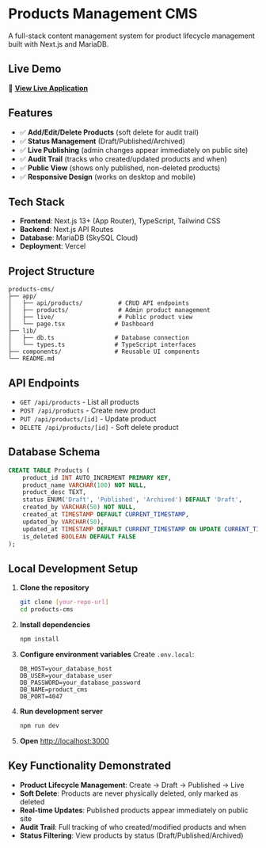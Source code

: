 # Products Management CMS

A full-stack content management system for product lifecycle management built with Next.js and MariaDB.

## Live Demo
🚀 **[View Live Application](https://product-cms-kohl.vercel.app/)**

## Features
- ✅ **Add/Edit/Delete Products** (soft delete for audit trail)
- ✅ **Status Management** (Draft/Published/Archived)
- ✅ **Live Publishing** (admin changes appear immediately on public site)
- ✅ **Audit Trail** (tracks who created/updated products and when)
- ✅ **Public View** (shows only published, non-deleted products)
- ✅ **Responsive Design** (works on desktop and mobile)

## Tech Stack
- **Frontend**: Next.js 13+ (App Router), TypeScript, Tailwind CSS
- **Backend**: Next.js API Routes
- **Database**: MariaDB (SkySQL Cloud)
- **Deployment**: Vercel

## Project Structure
```
products-cms/
├── app/
│   ├── api/products/          # CRUD API endpoints
│   ├── products/              # Admin product management
│   ├── live/                  # Public product view
│   └── page.tsx              # Dashboard
├── lib/
│   ├── db.ts                 # Database connection
│   └── types.ts              # TypeScript interfaces
├── components/               # Reusable UI components
└── README.md
```

## API Endpoints
- `GET /api/products` - List all products
- `POST /api/products` - Create new product
- `PUT /api/products/[id]` - Update product
- `DELETE /api/products/[id]` - Soft delete product

## Database Schema
```sql
CREATE TABLE Products (
    product_id INT AUTO_INCREMENT PRIMARY KEY,
    product_name VARCHAR(100) NOT NULL,
    product_desc TEXT,
    status ENUM('Draft', 'Published', 'Archived') DEFAULT 'Draft',
    created_by VARCHAR(50) NOT NULL,
    created_at TIMESTAMP DEFAULT CURRENT_TIMESTAMP,
    updated_by VARCHAR(50),
    updated_at TIMESTAMP DEFAULT CURRENT_TIMESTAMP ON UPDATE CURRENT_TIMESTAMP,
    is_deleted BOOLEAN DEFAULT FALSE
);
```

## Local Development Setup
1. **Clone the repository**
   ```bash
   git clone [your-repo-url]
   cd products-cms
   ```

2. **Install dependencies**
   ```bash
   npm install
   ```

3. **Configure environment variables**
   Create `.env.local`:
   ```
   DB_HOST=your_database_host
   DB_USER=your_database_user
   DB_PASSWORD=your_database_password
   DB_NAME=product_cms
   DB_PORT=4047
   ```

4. **Run development server**
   ```bash
   npm run dev
   ```

5. **Open** [http://localhost:3000](http://localhost:3000)

## Key Functionality Demonstrated
- **Product Lifecycle Management**: Create → Draft → Published → Live
- **Soft Delete**: Products are never physically deleted, only marked as deleted
- **Real-time Updates**: Published products appear immediately on public site
- **Audit Trail**: Full tracking of who created/modified products and when
- **Status Filtering**: View products by status (Draft/Published/Archived)
